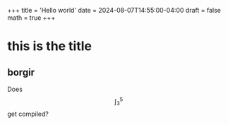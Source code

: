 +++
title = 'Hello world'
date = 2024-08-07T14:55:00-04:00
draft = false
math = true
+++

# this is the title

## borgir 

Does $$ \int_3^5 $$ get compiled?


